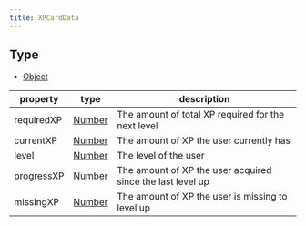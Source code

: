 ```yaml
---
title: XPCardData
---
```


## Type

- [Object](https://developer.mozilla.org/en-US/docs/Web/JavaScript/Reference/Global_Objects/Object)

|property|type|description|
|---------|----|-----------|
|requiredXP|[Number](https://developer.mozilla.org/en-US/docs/Web/JavaScript/Reference/Global_Objects/Number)|The amount of total XP required for the next level|
|currentXP|[Number](https://developer.mozilla.org/en-US/docs/Web/JavaScript/Reference/Global_Objects/Number)|The amount of XP the user currently has|
|level|[Number](https://developer.mozilla.org/en-US/docs/Web/JavaScript/Reference/Global_Objects/Number)|The level of the user|
|progressXP|[Number](https://developer.mozilla.org/en-US/docs/Web/JavaScript/Reference/Global_Objects/Number)|The amount of XP the user acquired since the last level up|
|missingXP|[Number](https://developer.mozilla.org/en-US/docs/Web/JavaScript/Reference/Global_Objects/Number)|The amount of XP the user is missing to level up|
